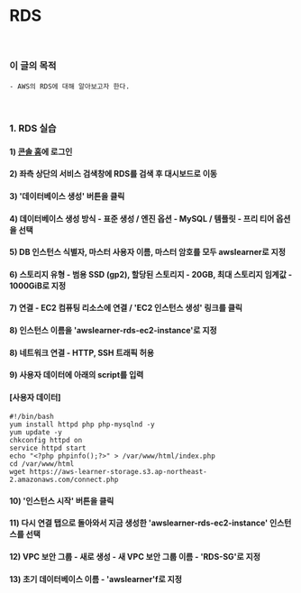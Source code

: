 # RDS
<br/>

### 이 글의 목적
    - AWS의 RDS에 대해 알아보고자 한다.
<br/>

### 1. RDS 실습
#### 1) <a href="https://ap-northeast-2.console.aws.amazon.com/console/home?nc2=h_ct&region=ap-northeast-2&src=header-signin">콘솔 홈</a>에 로그인
#### 2) 좌측 상단의 서비스 검색창에 RDS를 검색 후 대시보드로 이동
#### 3) '데이터베이스 생성' 버튼을 클릭
#### 4) 데이터베이스 생성 방식 - 표준 생성 / 엔진 옵션 - MySQL / 템플릿 - 프리 티어 옵션을 선택
#### 5) DB 인스턴스 식별자, 마스터 사용자 이름, 마스터 암호를 모두 awslearner로 지정
#### 6) 스토리지 유형 - 범용 SSD (gp2), 할당된 스토리지 - 20GB, 최대 스토리지 임계값 - 1000GiB로 지정
#### 7) 연결 - EC2 컴퓨팅 리소스에 연결 / 'EC2 인스턴스 생성' 링크를 클릭
#### 8) 인스턴스 이름을 'awslearner-rds-ec2-instance'로 지정
#### 8) 네트워크 연결 - HTTP, SSH 트래픽 허용
#### 9) 사용자 데이터에 아래의 script를 입력
#### [사용자 데이터]
```script
#!/bin/bash
yum install httpd php php-mysqlnd -y
yum update -y
chkconfig httpd on
service httpd start
echo "<?php phpinfo();?>" > /var/www/html/index.php
cd /var/www/html
wget https://aws-learner-storage.s3.ap-northeast-2.amazonaws.com/connect.php
```
#### 10) '인스턴스 시작' 버튼을 클릭
#### 11) 다시 연결 탭으로 돌아와서 지금 생성한 'awslearner-rds-ec2-instance' 인스턴스를 선택
#### 12) VPC 보안 그룹 - 새로 생성 - 새 VPC 보안 그룹 이름 - 'RDS-SG'로 지정
#### 13) 초기 데이터베이스 이름 - 'awslearner'f로 지정
